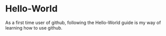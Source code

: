 # Hello-World
As a first time user of github, following the Hello-World guide is my way of learning how to use github.
